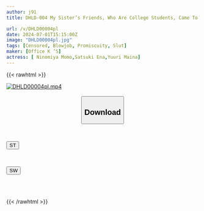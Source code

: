 ```yaml
---
author: j91
title: DHLD-004 My Sister’s Friends, Who Are College Students, Came To Stay At My House For A Girls’ Night Out! All Of My Sister’s Friends Are Famous For Being Bitches, And They Attacked Me, A Virgin, Every Night, And I Became Their Sex Slave!

url: /v/DHLD00004pl
date: 2024-07-01T15:15:00Z
image: "DHLD00004pl.jpg"
tags: [Censored, Blowjob, Promiscuity, Slut]
maker: [Office K ’S]
actress: [ Ninomiya Momo,Satsuki Ena,Yuuri Maina]
---
```



{{< rawhtml >}}

<div class="video" data-videoid="a7ol6dlBO4Cx7GA">
    <a href="javascript:;">
        <img src="/v/DHLD00004pl/DHLD00004pl.jpg" width="WIDTH" height="HEIGHT" alt="DHLD00004pl.mp4" loading="lazy">
    </a>
</div>

<script type="text/javascript" src="https://j91.asia/asset/on-demand-st.js"></script>

<br>
  <link rel="stylesheet" href="https://j91.asia/asset/bs5.css">
  
  <center>
  <button class="btn btn-primary" type="button" data-bs-toggle="collapse" data-bs-target=".multi-collapse" aria-expanded="false" aria-controls="multiCollapseExample1 multiCollapseExample2"><h2>Download</h2></button></center>
</p>
<div class="row">
  <div class="col">
    <div class="collapse multi-collapse" id="multiCollapseExample1">
      <div class="card card-body">
	      	      <br>
<div class="buttons">  
<p><a href="/v/DHLD00004pl/st.html" target="_blank"><button class="btn-hover color-3"><i class="fa fa-download"></i> ST</button></a></p></div>
    </div>
  </div>
</div>
  <div class="col">
    <div class="collapse multi-collapse" id="multiCollapseExample2">
      <div class="card card-body">
	      <br>
<div class="buttons">
<p><a href="/v/DHLD00004pl/sw.html" target="_blank"><button class="btn-hover color-2"><i class="fa fa-download"></i> SW</button></a></p></div>
<br><br>
      </div>
    </div>
  </div>
</div>

{{< /rawhtml >}}
